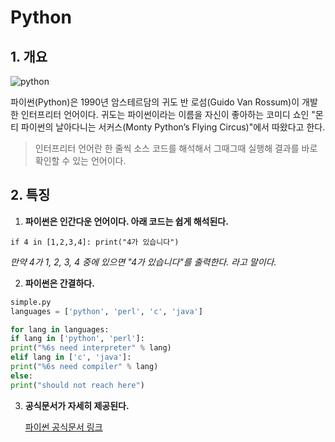 # Python



## 1. 개요

![python](https://wikidocs.net/images/page/5/pahkey_KRRKrp.png)

파이썬(Python)은 1990년 암스테르담의 귀도 반 로섬(Guido Van Rossum)이 개발한 인터프리터 언어이다. 귀도는 파이썬이라는 이름을 자신이 좋아하는 코미디 쇼인 "몬티 파이썬의 날아다니는 서커스(Monty Python’s Flying Circus)"에서 따왔다고 한다.

> 인터프리터 언어란 한 줄씩 소스 코드를 해석해서 그때그때 실행해 결과를 바로 확인할 수 있는 언어이다.



## 2. 특징

1. **파이썬은 인간다운 언어이다. 아래 코드는 쉽게 해석된다.**

  `if 4 in [1,2,3,4]: print("4가 있습니다")`

  *만약 4가 1, 2, 3, 4 중에 있으면 "4가 있습니다"를 출력한다. 라고 말이다.*

2. **파이썬은 간결하다.**

  ```python
  simple.py
  languages = ['python', 'perl', 'c', 'java']
  
  for lang in languages:
  if lang in ['python', 'perl']:
  print("%6s need interpreter" % lang)
  elif lang in ['c', 'java']:
  print("%6s need compiler" % lang)
  else:
  print("should not reach here")
  ```

3. **공식문서가 자세히 제공된다.**

   [파이썬 공식문서 링크](https://docs.python.org/3/)

